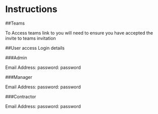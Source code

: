 # Instructions 

##Teams

To Access teams link to you will need to ensure you have accepted the invite to teams invitation



##User access Login details

###Admin 

Email Address:
password: password

###Manager

Email Address:
password: password

###Contractor

Email Address:
password: password
